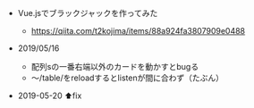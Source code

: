 - Vue.jsでブラックジャックを作ってみた
  - https://qiita.com/t2kojima/items/88a924fa3807909e0488

- 2019/05/16
  - 配列sの一番右端以外のカードを動かすとbugる
  - ～/table/をreloadするとlistenが間に合わず（たぶん）
- 2019-05-20 ⬆fix
